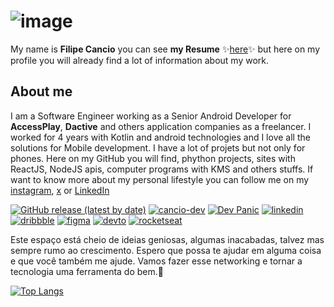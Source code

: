 # ![image](https://github.com/user-attachments/assets/8e300507-a4d1-4221-a07f-88946a795e6e)


My name is **Filipe Cancio** you can see **my Resume** ✨[here](https://github.com/filipecancio/filipecancio/releases/latest)✨ but here on my profile you will already find a lot of information about my work.

## About me
I am a Software Engineer working as a Senior Android Developer for **AccessPlay**, **Dactive** and others application companies as a freelancer. I worked for 4 years with Kotlin and android technologies and I love all the solutions for Mobile development. I have a lot of projets but not only for phones. Here on my GitHub you will find, phython projects, sites with ReactJS, NodeJS apis, computer programs with KMS and others stuffs. If want to know more about my personal lifestyle you can follow me on my [instagram](https://www.instagram.com/cancitoo/), [x](https://x.com/cancitoo) or [LinkedIn](https://www.linkedin.com/in/filipecancio/)

[![GitHub release (latest by date)](https://img.shields.io/badge/resume-pdf-green?colorA=171717&colorB=000000&style=for-the-badge)](https://github.com/filipecancio/filipecancio/releases/latest)
[![cancio-dev](https://img.shields.io/badge/cancio--dev-website-green?colorA=61c265&colorB=4CAF50&style=for-the-badge)](https://cancio.dev/)
[![Dev Panic](https://img.shields.io/badge/dev--panic-channel-green?colorA=ef5350&colorB=d32f2f&style=for-the-badge)](https://www.youtube.com/channel/UC3kZydNxohr7-PHniplgC1Q)
[![linkedin](https://img.shields.io/badge/linkedIn-profile-green?colorA=075BD8&colorB=0B469E&style=for-the-badge)](https://www.linkedin.com/in/filipecancio/)
[![dribbble](https://img.shields.io/badge/dribbble-profile-green?colorA=EA4C89&colorB=B4084A&style=for-the-badge)](https://dribbble.com/cancio)
[![figma](https://img.shields.io/badge/figma-profile-green?colorA=353739&colorB=1B1D20&style=for-the-badge)](https://www.figma.com/@cancitoo)
[![devto](https://img.shields.io/badge/dev.to-profile-green?colorA=171717&colorB=000000&style=for-the-badge)](https://dev.to/cancio)
[![rocketseat](https://img.shields.io/badge/rocketseat-profile-green?colorA=012308&colorB=001505&style=for-the-badge)](https://app.rocketseat.com.br/me/cancio)

  <div align="left">
  <p>
    Este espaço está cheio de ideias geniosas, algumas inacabadas, talvez mas sempre rumo ao crescimento. Espero que possa te ajudar em alguma coisa e que você também me ajude. Vamos fazer esse networking e tornar a tecnologia uma ferramenta do bem.💙
  
  </p>
  </div>
  
[![Top Langs](https://github-readme-stats.vercel.app/api/top-langs/?username=filipecancio&layout=compact&show_icons=true&theme=tokyonight)](https://github.com/anuraghazra/github-readme-stats)
